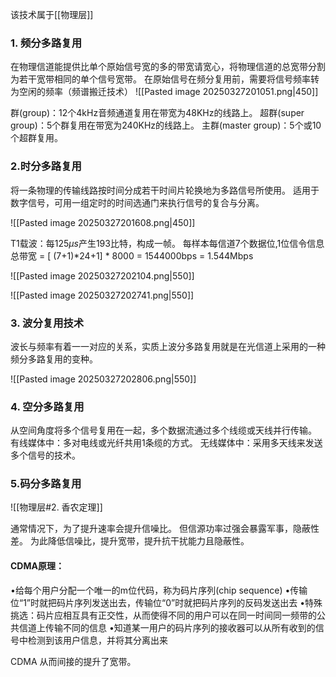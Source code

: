 该技术属于[[物理层]]

### 1. 频分多路复用
在物理信道能提供比单个原始信号宽的多的带宽请宽心，将物理信道的总宽带分割为若干宽带相同的单个信号宽带。
在原始信号在频分复用前，需要将信号频率转为空闲的频率（频谱搬迁技术）
![[Pasted image 20250327201051.png|450]]

群(group)：12个4kHz音频通道复用在带宽为48KHz的线路上。
超群(super group)：5个群复用在带宽为240KHz的线路上。
主群(master group)：5个或10个超群复用。

### 2.时分多路复用
将一条物理的传输线路按时间分成若干时间片轮换地为多路信号所使用。
适用于数字信号，可用一组定时的时间选通门来执行信号的复合与分离。

![[Pasted image 20250327201608.png|450]]

T1载波：每125$\mu s$产生193比特，构成一帧。
每样本每信道7个数据位,1位信令信息
总带宽 = [ (7+1)*24+1] * 8000 = 1544000bps = 1.544Mbps

![[Pasted image 20250327202104.png|550]]

![[Pasted image 20250327202741.png|550]]
### 3. 波分复用技术
波长与频率有着一一对应的关系，实质上波分多路复用就是在光信道上采用的一种频分多路复用的变种。

![[Pasted image 20250327202806.png|550]]
### 4. 空分多路复用
从空间角度将多个信号复用在一起，多个数据流通过多个线缆或天线并行传输。
有线媒体中：多对电线或光纤共用1条缆的方式。
无线媒体中：采用多天线来发送多个信号的技术。


### 5.码分多路复用
![[物理层#2. 香农定理]]

通常情况下，为了提升速率会提升信噪比。
但信源功率过强会暴露军事，隐蔽性差。
为此降低信噪比，提升宽带，提升抗干扰能力且隐蔽性。

#### CDMA原理：
•给每个用户分配一个唯一的m位代码，称为码片序列(chip sequence)
•传输位“1”时就把码片序列发送出去，传输位“0”时就把码片序列的反码发送出去
•特殊挑选：码片应相互具有正交性，从而使得不同的用户可以在同一时间同一频带的公共信道上传输不同的信息
•知道某一用户的码片序列的接收器可以从所有收到的信号中检测到该用户信息，并将其分离出来

CDMA 从而间接的提升了宽带。